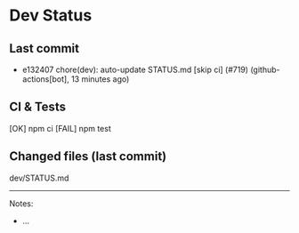 # Dev Status

## Last commit
- e132407 chore(dev): auto-update STATUS.md [skip ci] (#719) (github-actions[bot], 13 minutes ago)
## CI & Tests
[OK] npm ci
[FAIL] npm test

## Changed files (last commit)
dev/STATUS.md

---
Notes:
- ...
